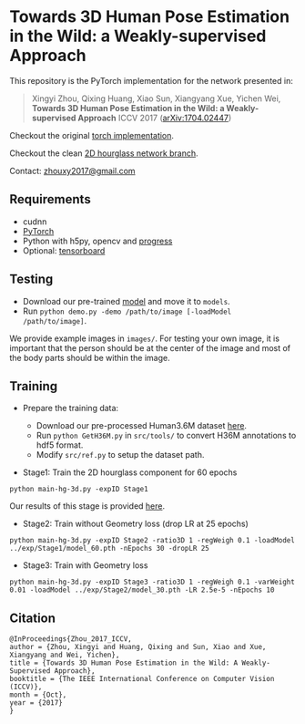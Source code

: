 # Towards 3D Human Pose Estimation in the Wild: a Weakly-supervised Approach

This repository is the PyTorch implementation for the network presented in:

> Xingyi Zhou, Qixing Huang, Xiao Sun, Xiangyang Xue, Yichen Wei, 
> **Towards 3D Human Pose Estimation in the Wild: a Weakly-supervised Approach**
> ICCV 2017 ([arXiv:1704.02447](https://arxiv.org/abs/1704.02447))

Checkout the original [torch implementation](https://github.com/xingyizhou/pose-hg-3d).

Checkout the clean [2D hourglass network branch](https://github.com/xingyizhou/pytorch-pose-hg-3d/tree/2D).

Contact: [zhouxy2017@gmail.com](mailto:zhouxy2017@gmail.com)

## Requirements
- cudnn
- [PyTorch](http://pytorch.org/)
- Python with h5py, opencv and [progress](https://anaconda.org/conda-forge/progress)
- Optional: [tensorboard](https://www.tensorflow.org/get_started/summaries_and_tensorboard) 

## Testing
- Download our pre-trained [model](https://drive.google.com/a/utexas.edu/file/d/1mUEybux3YZ2VhSjs-k4kBadbrT5qx09i/view?usp=sharing) and move it to `models`.
- Run `python demo.py -demo /path/to/image [-loadModel /path/to/image]`. 

We provide example images in `images/`. For testing your own image, it is important that the person should be at the center of the image and most of the body parts should be within the image. 

## Training
- Prepare the training data:
  - Download our pre-processed Human3.6M dataset [here](https://drive.google.com/open?id=0BxjtxDYaOrYPRlJJeDhfUVAzM00).
  - Run `python GetH36M.py` in `src/tools/` to convert H36M annotations to hdf5 format.
  - Modify `src/ref.py` to setup the dataset path. 

- Stage1: Train the 2D hourglass component for 60 epochs
```
python main-hg-3d.py -expID Stage1
```

Our results of this stage is provided [here](https://drive.google.com/a/utexas.edu/file/d/18IKJyhoZr-oJ7--nGVFOcZi18v-pF5Gh/view?usp=sharing). 

- Stage2: Train without Geometry loss (drop LR at 25 epochs)
```
python main-hg-3d.py -expID Stage2 -ratio3D 1 -regWeigh 0.1 -loadModel ../exp/Stage1/model_60.pth -nEpochs 30 -dropLR 25
```

- Stage3: Train with Geometry loss

```
python main-hg-3d.py -expID Stage3 -ratio3D 1 -regWeigh 0.1 -varWeight 0.01 -loadModel ../exp/Stage2/model_30.pth -LR 2.5e-5 -nEpochs 10
```

## Citation

    @InProceedings{Zhou_2017_ICCV,
    author = {Zhou, Xingyi and Huang, Qixing and Sun, Xiao and Xue, Xiangyang and Wei, Yichen},
    title = {Towards 3D Human Pose Estimation in the Wild: A Weakly-Supervised Approach},
    booktitle = {The IEEE International Conference on Computer Vision (ICCV)},
    month = {Oct},
    year = {2017}
    }
